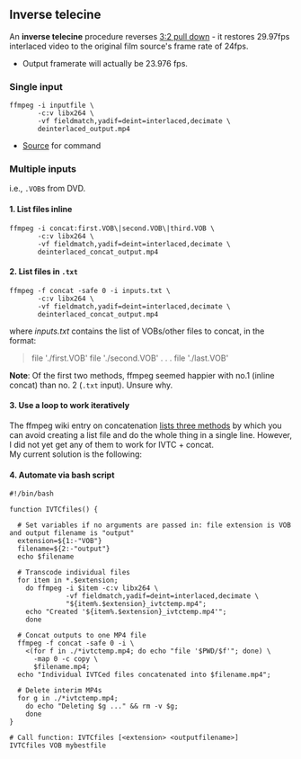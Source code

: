 ## Inverse telecine

An **inverse telecine** procedure reverses [3:2 pull down](https://en.wikipedia.org/wiki/Three-two_pull_down) - it restores 29.97fps interlaced video to the original film source's frame rate of 24fps. 
* Output framerate will actually be 23.976 fps.

### Single input

```
ffmpeg -i inputfile \
       -c:v libx264 \
       -vf fieldmatch,yadif=deint=interlaced,decimate \
       deinterlaced_output.mp4
```
* [Source](https://forum.doom9.org/showthread.php?t=172289) for command

<!-- TEST:
ffmpeg -i VTS_01_1.VOB -c:v libx264 -preset veryfast -vf fieldmatch,yadif=deint=interlaced,decimate deinterlaced_output.mp4 -->

### Multiple inputs

i.e., `.VOB`s from DVD.

#### 1. List files inline

```
ffmpeg -i concat:first.VOB\|second.VOB\|third.VOB \
       -c:v libx264 \
       -vf fieldmatch,yadif=deint=interlaced,decimate \
       deinterlaced_concat_output.mp4
```

<!-- TEST:
ffmpeg -i concat:VTS_01_1.VOB\|VTS_01_2.VOB -c:v libx264 -preset veryfast -vf fieldmatch,yadif=deint=interlaced,decimate deinterlaced_concat.mp4 -->
<!-- ffmpeg -i concat:VTS_01_0.VOB\|VTS_01_1.VOB -c:v libx264 -preset veryfast -vf fieldmatch,yadif=deint=interlaced,decimate deinterlaced_concat_just2.mp4 -->

#### 2. List files in `.txt`

```
ffmpeg -f concat -safe 0 -i inputs.txt \
       -c:v libx264 \
       -vf fieldmatch,yadif=deint=interlaced,decimate \
       deinterlaced_concat_output.mp4
```

where _inputs.txt_ contains the list of VOBs/other files to concat, in the format:

<blockquote>file './first.VOB'  
file './second.VOB'  
. . .  
file './last.VOB'</blockquote>

<!-- TEST:
ffmpeg -f concat -safe 0 -i inputs.txt -c:v libx264 -preset veryfast -vf fieldmatch,yadif=deint=interlaced,decimate deinterlaced_concat_list.mp4 -->

**Note**: Of the first two methods, ffmpeg seemed happier with no.1 (inline concat) than no. 2 (`.txt` input). Unsure why.

#### 3. Use a loop to work iteratively

The ffmpeg wiki entry on concatenation [lists three methods](https://trac.ffmpeg.org/wiki/Concatenate#demuxer) by which you can avoid creating a list file and do the whole thing in a single line. However, I did not yet get any of them to work for IVTC + concat.  
My current solution is the following:

#### 4. Automate via bash script

```
#!/bin/bash

function IVTCfiles() {

  # Set variables if no arguments are passed in: file extension is VOB and output filename is "output"
  extension=${1:-"VOB"}
  filename=${2:-"output"}
  echo $filename

  # Transcode individual files
  for item in *.$extension;
    do ffmpeg -i $item -c:v libx264 \
              -vf fieldmatch,yadif=deint=interlaced,decimate \
              "${item%.$extension}_ivtctemp.mp4";
    echo "Created '${item%.$extension}_ivtctemp.mp4'";
    done

  # Concat outputs to one MP4 file
  ffmpeg -f concat -safe 0 -i \
    <(for f in ./*ivtctemp.mp4; do echo "file '$PWD/$f'"; done) \
      -map 0 -c copy \
      $filename.mp4;
  echo "Individual IVTCed files concatenated into $filename.mp4";

  # Delete interim MP4s
  for g in ./*ivtctemp.mp4;
    do echo "Deleting $g ..." && rm -v $g;
    done
}

# Call function: IVTCfiles [<extension> <outputfilename>]
IVTCfiles VOB mybestfile
```

